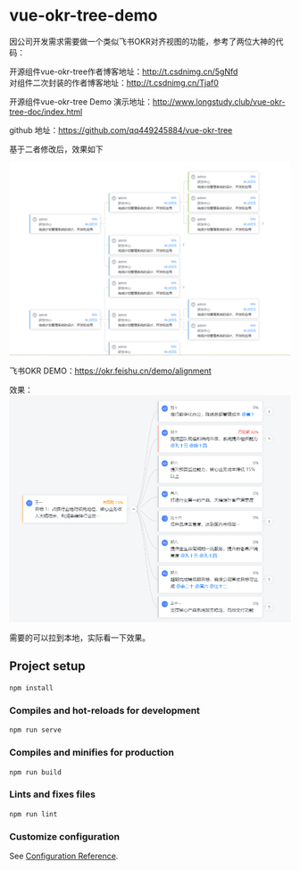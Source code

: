 # vue-okr-tree-demo

    
因公司开发需求需要做一个类似飞书OKR对齐视图的功能，参考了两位大神的代码：

开源组件vue-okr-tree作者博客地址：http://t.csdnimg.cn/5gNfd  
对组件二次封装的作者博客地址：http://t.csdnimg.cn/Tjaf0
    
开源组件vue-okr-tree Demo 演示地址：http://www.longstudy.club/vue-okr-tree-doc/index.html
    
github 地址：https://github.com/qq449245884/vue-okr-tree

基于二者修改后，效果如下

![](img\Snipaste_2023-12-14_15-20-08.png)

飞书OKR DEMO：https://okr.feishu.cn/demo/alignment

效果：
![Snipaste_2023-12-14_15-24-15.png](img%2FSnipaste_2023-12-14_15-24-15.png)

需要的可以拉到本地，实际看一下效果。

## Project setup
```
npm install
```

### Compiles and hot-reloads for development
```
npm run serve
```

### Compiles and minifies for production
```
npm run build
```

### Lints and fixes files
```
npm run lint
```

### Customize configuration
See [Configuration Reference](https://cli.vuejs.org/config/).
